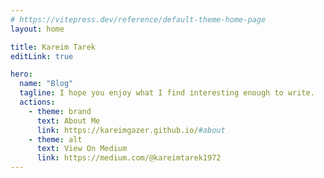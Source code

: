 ```yaml
---
# https://vitepress.dev/reference/default-theme-home-page
layout: home

title: Kareim Tarek
editLink: true

hero:
  name: "Blog"
  tagline: I hope you enjoy what I find interesting enough to write.
  actions:
    - theme: brand
      text: About Me
      link: https://kareimgazer.github.io/#about
    - theme: alt
      text: View On Medium
      link: https://medium.com/@kareimtarek1972
---
```


<script setup lang="ts">
import BlogPosts from './.vitepress/theme/BlogPosts.vue'
</script>

<BlogPosts />
